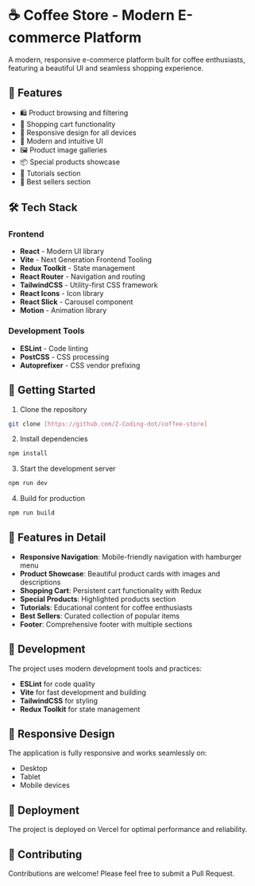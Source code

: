 # ☕ Coffee Store - Modern E-commerce Platform

A modern, responsive e-commerce platform built for coffee enthusiasts, featuring a beautiful UI and seamless shopping experience.

## 🚀 Features

- 🛍️ Product browsing and filtering
- 🛒 Shopping cart functionality
- 📱 Responsive design for all devices
- 🎨 Modern and intuitive UI
- 🖼️ Product image galleries
- 📦 Special products showcase
- 🎥 Tutorials section
- 🎯 Best sellers section

## 🛠️ Tech Stack

### Frontend
- **React** - Modern UI library
- **Vite** - Next Generation Frontend Tooling
- **Redux Toolkit** - State management
- **React Router** - Navigation and routing
- **TailwindCSS** - Utility-first CSS framework
- **React Icons** - Icon library
- **React Slick** - Carousel component
- **Motion** - Animation library

### Development Tools
- **ESLint** - Code linting
- **PostCSS** - CSS processing
- **Autoprefixer** - CSS vendor prefixing

## 🚀 Getting Started

1. Clone the repository
```bash
git clone [https://github.com/Z-Coding-dot/coffee-store]
```

2. Install dependencies
```bash
npm install
```

3. Start the development server
```bash
npm run dev
```

4. Build for production
```bash
npm run build
```

## 🎨 Features in Detail

- **Responsive Navigation**: Mobile-friendly navigation with hamburger menu
- **Product Showcase**: Beautiful product cards with images and descriptions
- **Shopping Cart**: Persistent cart functionality with Redux
- **Special Products**: Highlighted products section
- **Tutorials**: Educational content for coffee enthusiasts
- **Best Sellers**: Curated collection of popular items
- **Footer**: Comprehensive footer with multiple sections

## 🔧 Development

The project uses modern development tools and practices:

- **ESLint** for code quality
- **Vite** for fast development and building
- **TailwindCSS** for styling
- **Redux Toolkit** for state management

## 📱 Responsive Design

The application is fully responsive and works seamlessly on:
- Desktop
- Tablet
- Mobile devices

## 🚀 Deployment

The project is deployed on Vercel for optimal performance and reliability.

## 🤝 Contributing

Contributions are welcome! Please feel free to submit a Pull Request.